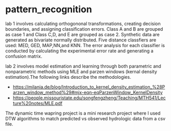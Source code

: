 # pattern_recognition

lab 1 involves calculating orthogononal transformations, creating decision boundaries, and assigning classification errors. Class A and B are grouped as case 1 and Class C,D, and E are grouped as case 2. Synthetic data are generated as bivariate normally distributed. Five distance classfiers are used: MED, GED, MAP,NN,and KNN.  The error analysis for each classifier is conducted by calculating the experimental error rate and generating a confusion matrix.

lab 2 involves model estimation and learning through both parametric and nonparametric methods using MLE and parzen windows (kernal density estimation).The following links describe the methodologies. 

- https://milania.de/blog/Introduction_to_kernel_density_estimation_%28Parzen_window_method%29#mjx-eqn-eqParzenWindow_KernelDensity
- https://people.missouristate.edu/songfengzheng/Teaching/MTH541/Lecture%20notes/MLE.pdf

The dynamic time wapring project is a mini research project where I used DTW algorithms to match predicted vs observed hydrologic data from a csv file. 
